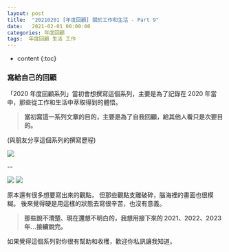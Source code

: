 ```yaml
---
layout: post
title:  "20210201 [年度回顧] 關於工作和生活 - Part 9"
date:   2021-02-01 00:00:00
categories: 年度回顧
tags:  年度回顧 生活 工作
---
```



* content
{:toc}


### 寫給自己的回顧


「2020 年度回顧系列」當初會想撰寫這個系列，主要是為了記錄在 2020 年當中，那些從工作和生活中萃取得到的體悟。

> **當初寫這一系列文章的目的，主要是為了自我回顧，給其他人看只是次要目的。**

(與朋友分享這個系列的撰寫歷程)

![](https://i.imgur.com/5wVZDV3.png)

--

![](https://i.imgur.com/CCL9v0y.png)
![](https://i.imgur.com/HPH3EYb.png)


原本還有很多想要寫出來的觀點，
但那些觀點支離破碎，腦海裡的畫面也很模糊。
後來覺得硬是用這樣的狀態去寫很辛苦，也沒有意義。

> **那些說不清楚、現在還想不明白的，我想用接下來的 2021、2022、2023 年...接續說完。**

如果覺得這個系列對你很有幫助和收穫，歡迎你私訊讓我知道。